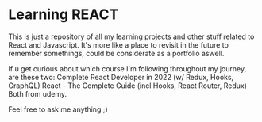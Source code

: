 # Learning REACT

This is just a repository of all my learning projects and other stuff related to React and Javascript.
It's more like a place to revisit in the future to remember somethings, could be considerate as a portfolio aswell.

If u get curious about which course I'm following throughout my journey, are these two:
Complete React Developer in 2022 (w/ Redux, Hooks, GraphQL)
React - The Complete Guide (incl Hooks, React Router, Redux)
Both from udemy.

Feel free to ask me anything ;)
